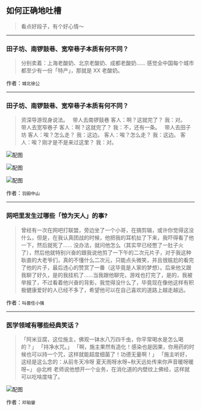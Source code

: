 ## 如何正确地吐槽

> 看点好段子，有个好心情～


 
---

### 田子坊、南锣鼓巷、宽窄巷子本质有何不同？

> 分别卖着：上海老酸奶、北京老酸奶、成都老酸奶……
> 感觉全中国每个城市都至少有一份「特产」，那就是 XX 老酸奶。


作者：`城北徐公`

---

### 田子坊、南锣鼓巷、宽窄巷子本质有何不同？

> 资深导游现身说法。
>  
> 带人去南锣鼓巷
> 客人：啊？这就完了？
> 我：对。
>  
> 带人去宽窄巷子
> 客人：啊？这就完了？
> 我：不，还有一条。
>  
> 带人去田子坊
> 客人：唉？怎么走？
> 我：这边。
> 客人：唉？怎么走？
> 我：这边。
> 客人：唉？刚才是不是来过这里？
> 我：对。



![配图](http://pic4.zhimg.com/70/v2-8191c16b7e7d7f286a91b2c7d1faf79b_b.jpg)



![配图](http://pic2.zhimg.com/70/v2-3c0bb04299840353097c993e609a7fe9_b.jpg)



![配图](http://pic3.zhimg.com/70/v2-f3646b17d8ced60def8add4ba8d18062_b.jpg)


作者：`羽田中山`

---

### 网吧里发生过哪些「惊为天人」的事?

> 曾经有一次在网吧打联盟，旁边坐了一个小哥，在搞剪辑，或许你觉得这没什么，但是，在我认真团战的时候，他把我的耳机扯了下来，我吓得看了他一下，然后就死了……
> 没办法，就问他怎么（其实早已经憋了一肚子火了），然后他就特别兴奋的跟我说他剪了一下午的二次元片子，对于我这种耿直的大老爷们，真的不懂什么二次元，只能点头微笑，并且很尴尬的看完了他的片子，最后违心的赞赏了一番（这毕竟是人家的梦想）。后来他又跟我聊了好久，是的我挂机了……当我跟他聊完，游戏也打完了，是的，我被举报了，不过看着他兴奋的背影，我觉得没什么了，毕竟现在像他这样有积极健康爱好的人已经不多了，希望他可以在自己喜欢的道路上越走越远。


作者：`叫兽任小强`

---

### 医学领域有哪些经典笑话？

> 「阿米豆腐，这位施主，佛观一钵水八万四千虫，你平常喝水是怎么喝的？」
> 「持净水咒。」
> 「啊，施主果然有造化！感染也是因果，你用药的时候也可以持一个咒，这样就能超度细菌了！功德无量啊！」
> 「施主听好，这经是这么念的：从前冬天冷呀 夏天雨呀水呀~秋天远处传来你声音暖呀暖呀~」
> @北柊 老师说他想开一个业务，在消化道的内壁纹上佛经，这样就可以吃啥度啥了。



![配图](http://pic1.zhimg.com/70/v2-3da4696441cd7fdd514304dcfbcadc24_b.jpg)


作者：`邓铂鋆`